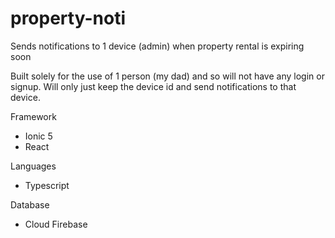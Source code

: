 # property-noti
Sends notifications to 1 device (admin) when property rental is expiring soon

Built solely for the use of 1 person (my dad) and so will not have any login or signup. 
Will only just keep the device id and send notifications to that device.


Framework
- Ionic 5
- React

Languages
- Typescript

Database
- Cloud Firebase
